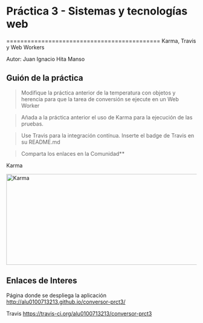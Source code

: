 # Práctica 3 - Sistemas y tecnologías web
============================================
Karma, Travis y Web Workers

Autor: Juan Ignacio Hita Manso

Guión de la práctica
--------------------
> Modifique la práctica anterior de la temperatura con objetos y herencia para que la tarea de conversión se ejecute en un Web Worker

> Añada a la práctica anterior el uso de Karma para la ejecución de las pruebas.

> Use Travis para la integración contínua. Inserte el badge de Travis en su README.md

> Comparta los enlaces en la Comunidad**

Karma

<img src="http://alu0100713213.github.io/conversor-prct3/img/karma.jpg" alt="Karma" height="240" width="600"> 

Enlaces de Interes
--------------------

Página donde se despliega la aplicación
http://alu0100713213.github.io/conversor-prct3/

Travis
https://travis-ci.org/alu0100713213/conversor-prct3
